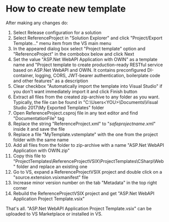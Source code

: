 # How to create new template

After making any changes do:

1. Select Release configuration for a solution
1. Select ReferenceProject in "Solution Explorer"  and click "Project/Export Template..." menu item from the VS main menu
1. In the appeared dialog box select "Project template" option and "ReferenceProject" in the combobox below and click Next
1. Set the value "ASP.Net WebAPI Application with OWIN" as a template name and "Project template to create production-ready RESTful service based on ASP.Net WebAPI and OWIN. It contains preconfigured DI-container, logging, CORS, JWT-bearer authentication, boilerplate code and other features" as a description
1. Clear checkbox "Automatically import the template into Visual Studio" if you don't want immediately import it and click Finish button
1. Extract all files from the created zip-archive to any folder as you want. Typically, the file can be found in "C:\Users\<YOU>\Documents\Visual Studio 2017\My Exported Templates" folder
1. Open ReferenceProject.csproj file in any text editor and find "DocumentationFile" tag
1. Replace the string "ReferenceProject.xml" to "$safeprojectname$.xml" inside it and save the file
1. Replace a file "MyTemplate.vstemplate" with the one from the project folder with the same name
1. Add all files from the folder to zip-archive with a name "ASP.Net WebAPI Application with OWIN.zip"
1. Copy this file to "ProjectTemplates\ReferenceProjectVSIX\ProjectTemplates\CSharp\Web" folder and replace an existing one
1. Go to VS, expand a ReferenceProjectVSIX project and double click on a "source.extension.vsixmanifest" file
1. Increase minor version number on the tab "Metadata" in the top right corner
1. Rebuild the ReferenceProjectVSIX project and get "ASP.Net WebAPI Application Project Template.vsix"

That's all. "ASP.Net WebAPI Application Project Template.vsix" can be uploaded to VS Marketplace or installed in VS.